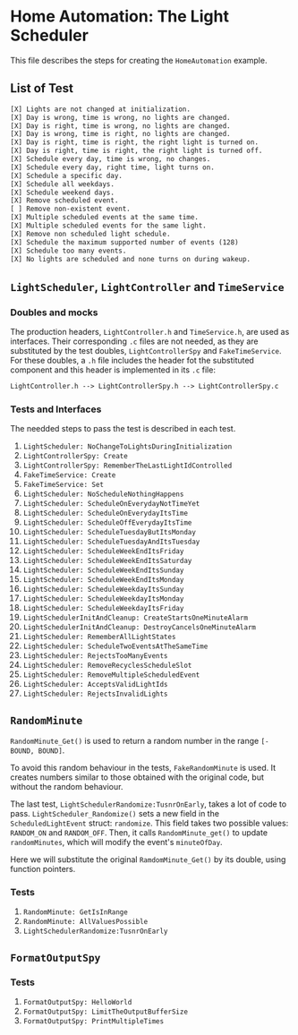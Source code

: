 # Home Automation: The Light Scheduler

This file describes the steps for creating the  `HomeAutomation` example.

## List of Test

```txt
[X] Lights are not changed at initialization.
[X] Day is wrong, time is wrong, no lights are changed.
[X] Day is right, time is wrong, no lights are changed.
[X] Day is wrong, time is right, no lights are changed.
[X] Day is right, time is right, the right light is turned on.
[X] Day is right, time is right, the right light is turned off.
[X] Schedule every day, time is wrong, no changes.
[X] Schedule every day, right time, light turns on.
[X] Schedule a specific day.
[X] Schedule all weekdays.
[X] Schedule weekend days.
[X] Remove scheduled event.
[ ] Remove non-existent event.
[X] Multiple scheduled events at the same time.
[X] Multiple scheduled events for the same light.
[X] Remove non scheduled light schedule.
[X] Schedule the maximum supported number of events (128)
[X] Schedule too many events.
[X] No lights are scheduled and none turns on during wakeup.
```

## `LightScheduler`, `LightController` and `TimeService`

### Doubles and mocks

The production headers, `LightController.h` and `TimeService.h`, are used as interfaces. Their corresponding `.c` files are not needed, as they are substituted by the test doubles, `LightControllerSpy` and `FakeTimeService`. For these doubles, a `.h` file includes the header fot the substituted component and this header is implemented in its `.c` file:

```txt
LightController.h --> LightControllerSpy.h --> LightControllerSpy.c
```


### Tests and Interfaces

The needded steps to pass the test is described in each test.

1. `LightScheduler: NoChangeToLightsDuringInitialization`
1. `LightControllerSpy: Create`
1. `LightControllerSpy: RememberTheLastLightIdControlled`
1. `FakeTimeService: Create`
1. `FakeTimeService: Set`
1. `LightScheduler: NoScheduleNothingHappens`
1. `LightScheduler: ScheduleOnEverydayNotTimeYet`
1. `LightScheduler: ScheduleOnEverydayItsTime`
1. `LightScheduler: ScheduleOffEverydayItsTime`
1. `LightScheduler: ScheduleTuesdayButItsMonday`
1. `LightScheduler: ScheduleTuesdayAndItsTuesday`
1. `LightScheduler: ScheduleWeekEndItsFriday`
1. `LightScheduler: ScheduleWeekEndItsSaturday`
1. `LightScheduler: ScheduleWeekEndItsSunday`
1. `LightScheduler: ScheduleWeekEndItsMonday`
1. `LightScheduler: ScheduleWeekdayItsSunday`
1. `LightScheduler: ScheduleWeekdayItsMonday`
1. `LightScheduler: ScheduleWeekdayItsFriday`
1. `LightSchedulerInitAndCleanup: CreateStartsOneMinuteAlarm`
1. `LightSchedulerInitAndCleanup: DestroyCancelsOneMinuteAlarm`
1. `LightScheduler: RememberAllLightStates`
1. `LightScheduler: ScheduleTwoEventsAtTheSameTime`
1. `LightScheduler: RejectsTooManyEvents`
1. `LightScheduler: RemoveRecyclesScheduleSlot`
1. `LightScheduler: RemoveMultipleScheduledEvent`
1. `LightScheduler: AcceptsValidLightIds`
1. `LightScheduler: RejectsInvalidLights`


## `RandomMinute`

`RandomMinute_Get()` is used to return a random number in the range `[-BOUND, BOUND]`.

To avoid this random behaviour in the tests, `FakeRandomMinute` is used. It creates numbers similar to those obtained with the original code, but without the random behaviour.

The last test, `LightSchedulerRandomize:TusnrOnEarly`, takes a lot of code to pass. `LightScheduler_Randomize()` sets a new field in the `ScheduledLightEvent` struct: `randomize`. This field takes two possible values: `RANDOM_ON` and `RANDOM_OFF`. Then, it calls `RandomMinute_get()` to update `randomMinutes`, which will modify the event's `minuteOfDay`.

Here we will substitute the original `RamdomMinute_Get()` by its double, using function pointers.

### Tests

1. `RandomMinute: GetIsInRange`
1. `RandomMinute: AllValuesPossible`
1. `LightSchedulerRandomize:TusnrOnEarly`


## `FormatOutputSpy`

### Tests

1. `FormatOutputSpy: HelloWorld`
1. `FormatOutputSpy: LimitTheOutputBufferSize`
1. `FormatOutputSpy: PrintMultipleTimes`